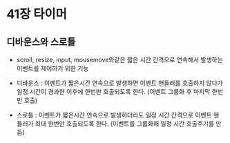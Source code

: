 # 41장 타이머

## 디바운스와 스로틀

- scroll, resize, input, mousemove와같은 짧은 시간 간격으로 연속해서 발생하는 이벤트를 제어하기 위한 기능

- 디바운스 : 이벤트가 짧은시간 연속으로 발생하면 이벤트 핸들러를 호출하지 않다가 일정 시간이 경과한 이후에 한번만 호출되도록 한다. (이벤트 그룹화 후 마지막 한번만 호출)

- 스로틀 : 이벤트가 짧은시간 연속으로 발생하더라도 일정 시간 간격으로 이벤트 핸들러가 최대 한번만 호출되도록 한다. (이벤트를 그룹화해 일정 시간 호출주기를 만듬)
